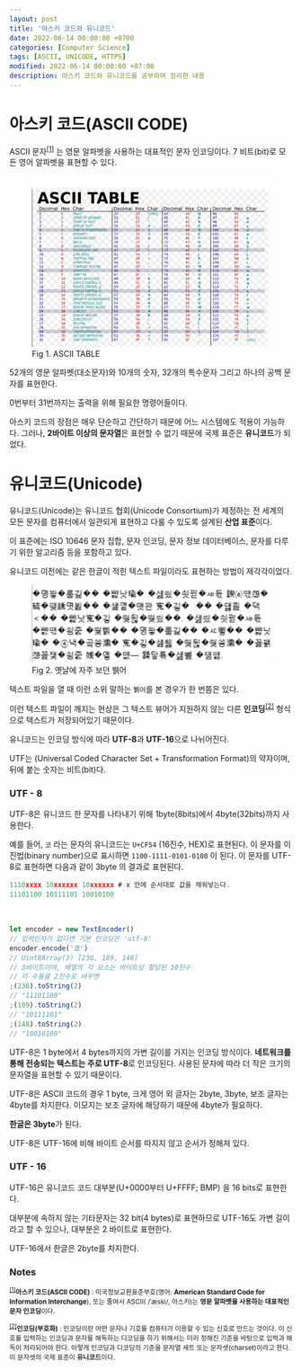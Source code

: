 ```yaml
---
layout: post
title: '아스키 코드와 유니코드'
date: 2022-06-14 00:00:00 +0700
categories: [Computer Science]
tags: [ASCII, UNICODE, HTTPS]
modified: 2022-06-14 00:00:00 +07:00
description: 아스키 코드와 유니코드를 공부하며 정리한 내용
---
```


# 아스키 코드(ASCII CODE)

ASCII 문자<sup id="user">[[1]](#user-ref)</sup> 는 영문 알파벳을 사용하는 대표적인 문자 인코딩이다. 7 비트(bit)로 모든 영어 알파벳을 표현할 수 있다.

<figure>
<img src="./../../images/ascii-unicode2.png" alt="ascii-unicode2">
<figcaption>Fig 1. ASCII TABLE</figcaption>
</figure>

52개의 영문 알파벳(대소문자)와 10개의 숫자, 32개의 특수문자 그리고 하나의 공백 문자를 표현한다.

0번부터 31번까지는 출력을 위해 필요한 명령어들이다.

아스키 코드의 장점은 매우 단순하고 간단하기 때문에 어느 시스템에도 적용이 가능하다. 그러나, **2바이트 이상의 문자열**은 표현할 수 없기 때문에 국제 표준은 **유니코드**가 되었다.

# 유니코드(Unicode)

유니코드(Unicode)는 유니코드 협회(Unicode Consortium)가 제정하는 전 세계의 모든 문자를 컴퓨터에서 일관되게 표현하고 다룰 수 있도록 설계된 **산업 표준**이다.

이 표준에는 ISO 10646 문자 집합, 문자 인코딩, 문자 정보 데이터베이스, 문자를 다루기 위한 알고리즘 등을 포함하고 있다.

유니코드 이전에는 같은 한글이 적힌 텍스트 파일이라도 표현하는 방법이 제각각이었다.

<figure>
<img src="./../../images/ascii-unicode1.png" alt="ascii-unicode1">
<figcaption>Fig 2. 옛날에 자주 보던 뷁어</figcaption>
</figure>

텍스트 파일을 열 때 이런 소위 말하는 `뷁어`를 본 경우가 한 번쯤은 있다.

이런 텍스트 파일이 깨지는 현상은 그 텍스트 뷰어가 지원하지 않는 다른 **인코딩**<sup id="user">[[2]](#user-ref)</sup> 형식으로 텍스트가 저장되어있기 때문이다.

유니코드는 인코딩 방식에 따라 **UTF-8**과 **UTF-16**으로 나뉘어진다.

UTF는 (Universal Coded Character Set + Transformation Format)의 약자이며, 뒤에 붙는 숫자는 비트(bit)다.

### UTF - 8

UTF-8은 유니코드 한 문자를 나타내기 위해 1byte(8bits)에서 4byte(32bits)까지 사용한다.

예를 들어, `코` 라는 문자의 유니코드는 `U+CF54` (16진수, HEX)로 표현된다. 이 문자를 이진법(binary number)으로 표시하면 `1100-1111-0101-0100` 이 된다. 이 문자를 UTF-8로 표현하면 다음과 같이 3byte 의 결과로 표현된다.

```c
1110xxxx 10xxxxxx 10xxxxxx # x 안에 순서대로 값을 채워넣는다.
11101100 10111101 10010100
```

<br>

```js
let encoder = new TextEncoder()
// 입력인자가 없다면 기본 인코딩은 'utf-8'
encoder.encode('코')
// Uint8Array(3) [236, 189, 148]
// 3바이트이며, 배열의 각 요소는 바이트당 할당된 10진수
// 이 수들을 2진수로 바꾸면
;(236).toString(2)
// "11101100"
;(189).toString(2)
// "10111101"
;(148).toString(2)
// "10010100"
```

UTF-8은 1 byte에서 4 bytes까지의 가변 길이를 가지는 인코딩 방식이다. **네트워크를 통해 전송되는 텍스트는 주로 UTF-8**로 인코딩된다. 사용된 문자에 따라 더 작은 크기의 문자열을 표현할 수 있기 때문이다.

UTF-8은 ASCII 코드의 경우 1 byte, 크게 영어 외 글자는 2byte, 3byte, 보조 글자는 4byte를 차지한다. 이모지는 보조 글자에 해당하기 때문에 4byte가 필요하다.

**한글은 3byte**가 된다.

UTF-8은 UTF-16에 비해 바이트 순서를 따지지 않고 순서가 정해져 있다.

### UTF - 16

UTF-16은 유니코드 코드 대부분(U+0000부터 U+FFFF; BMP) 을 16 bits로 표현한다.

대부분에 속하지 않는 기타문자는 32 bit(4 bytes)로 표현하므로 UTF-16도 가변 길이라고 할 수 있으나, 대부분은 2 바이트로 표현한다.

UTF-16에서 한글은 2byte를 차지한다.

### Notes

<small id="user-ref"><sup>[[1]](#user)</sup>**아스키 코드(ASCII CODE)** : 미국정보교환표준부호(영어: **American Standard Code for Information Interchange**), 또는 줄여서 ASCII( /ˈæski/, 아스키)는 **영문 알파벳을 사용하는 대표적인 문자 인코딩**이다.</small>

<small id="user-ref"><sup>[[2]](#user)</sup>**인코딩(부호화)** : 인코딩이란 어떤 문자나 기호를 컴퓨터가 이용할 수 있는 신호로 만드는 것이다. 이 신호를 입력하는 인코딩과 문자를 해독하는 디코딩을 하기 위해서는 미리 정해진 기준을 바탕으로 입력과 해독이 처리되어야 한다. 이렇게 인코딩과 디코딩의 기준을 문자열 세트 또는 문자셋(charset)이라고 한다. 이 문자셋의 국제 표준이 **유니코드**이다.</small>
